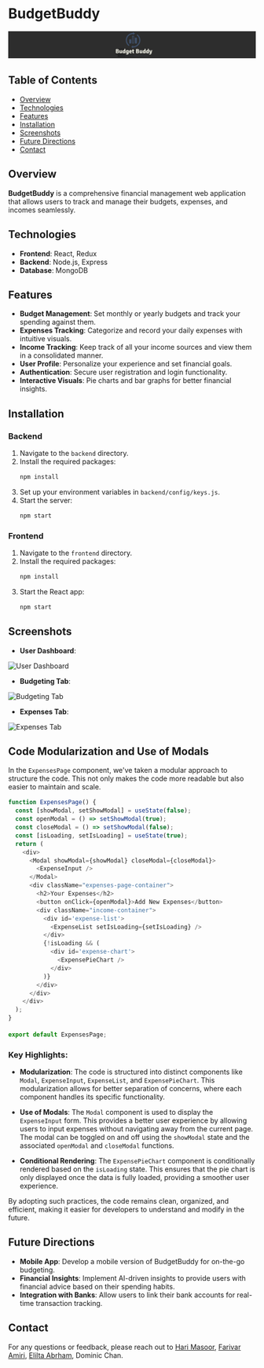# BudgetBuddy

![BudgetBuddy Logo](assets/bblogo.jpg)

## Table of Contents

- [Overview](#overview)
- [Technologies](#technologies)
- [Features](#features)
- [Installation](#installation)
- [Screenshots](#screenshots)
- [Future Directions](#future-directions)
- [Contact](#contact)

## Overview

**BudgetBuddy** is a comprehensive financial management web application that allows users to track and manage their budgets, expenses, and incomes seamlessly.

## Technologies

- **Frontend**: React, Redux
- **Backend**: Node.js, Express
- **Database**: MongoDB

## Features

- **Budget Management**: Set monthly or yearly budgets and track your spending against them.
- **Expenses Tracking**: Categorize and record your daily expenses with intuitive visuals.
- **Income Tracking**: Keep track of all your income sources and view them in a consolidated manner.
- **User Profile**: Personalize your experience and set financial goals.
- **Authentication**: Secure user registration and login functionality.
- **Interactive Visuals**: Pie charts and bar graphs for better financial insights.

## Installation

### Backend

1. Navigate to the `backend` directory.
2. Install the required packages:
   ```bash
   npm install
3. Set up your environment variables in `backend/config/keys.js`.
4. Start the server:
   ```bash
   npm start

### Frontend

1. Navigate to the `frontend` directory.
2. Install the required packages:
   ```bash
   npm install
3. Start the React app:
   ```bash
   npm start

## Screenshots

- **User Dashboard**: 

![User Dashboard](assets/profile.gif)


- **Budgeting Tab**: 

![Budgeting Tab](assets/Budgets.gif)


- **Expenses Tab**: 

![Expenses Tab](assets/expenses.gif)


## Code Modularization and Use of Modals

In the `ExpensesPage` component, we've taken a modular approach to structure the code. This not only makes the code more readable but also easier to maintain and scale.

```javascript
function ExpensesPage() {
  const [showModal, setShowModal] = useState(false);
  const openModal = () => setShowModal(true);
  const closeModal = () => setShowModal(false);
  const [isLoading, setIsLoading] = useState(true);
  return (
    <div>
      <Modal showModal={showModal} closeModal={closeModal}>
        <ExpenseInput />
      </Modal>
      <div className="expenses-page-container">
        <h2>Your Expenses</h2>
        <button onClick={openModal}>Add New Expenses</button>
        <div className="income-container">
          <div id='expense-list'>
            <ExpenseList setIsLoading={setIsLoading} />
          </div>
          {!isLoading && (
            <div id='expense-chart'>
              <ExpensePieChart />
            </div>
          )}
        </div>
      </div>
    </div>
  );
}

export default ExpensesPage;
```

### Key Highlights:

- **Modularization**: The code is structured into distinct components like `Modal`, `ExpenseInput`, `ExpenseList`, and `ExpensePieChart`. This modularization allows for better separation of concerns, where each component handles its specific functionality.

- **Use of Modals**: The `Modal` component is used to display the `ExpenseInput` form. This provides a better user experience by allowing users to input expenses without navigating away from the current page. The modal can be toggled on and off using the `showModal` state and the associated `openModal` and `closeModal` functions.

- **Conditional Rendering**: The `ExpensePieChart` component is conditionally rendered based on the `isLoading` state. This ensures that the pie chart is only displayed once the data is fully loaded, providing a smoother user experience.

By adopting such practices, the code remains clean, organized, and efficient, making it easier for developers to understand and modify in the future.


## Future Directions

- **Mobile App**: Develop a mobile version of BudgetBuddy for on-the-go budgeting.
- **Financial Insights**: Implement AI-driven insights to provide users with financial advice based on their spending habits.
- **Integration with Banks**: Allow users to link their bank accounts for real-time transaction tracking.

## Contact

For any questions or feedback, please reach out to [Hari Masoor](mailto:harimasoor@gmail.com), [Farivar Amiri](farivaramiri@gmail.com), [Elilta Abrham](eliltatabrham@gmail.com), Dominic Chan.
